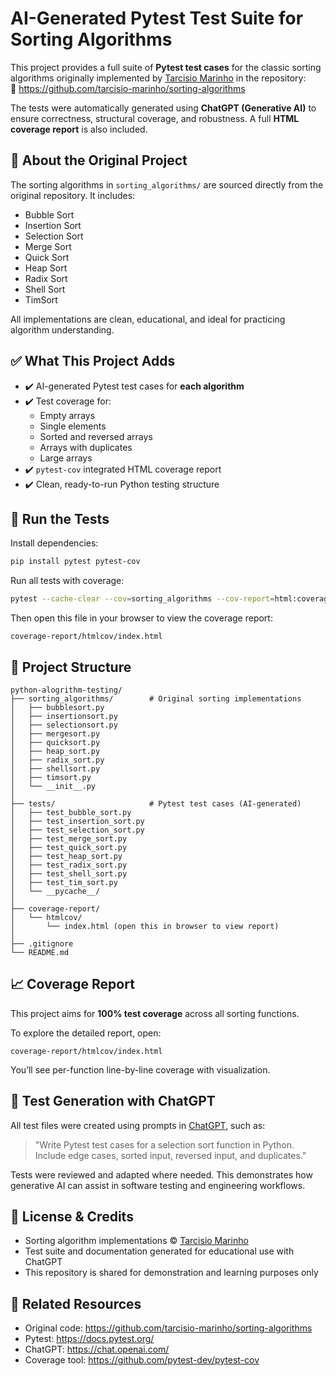 # AI-Generated Pytest Test Suite for Sorting Algorithms

This project provides a full suite of **Pytest test cases** for the classic sorting algorithms originally implemented by [Tarcisio Marinho](https://github.com/tarcisio-marinho) in the repository:  
🔗 https://github.com/tarcisio-marinho/sorting-algorithms

The tests were automatically generated using **ChatGPT (Generative AI)** to ensure correctness, structural coverage, and robustness. A full **HTML coverage report** is also included.

## 📌 About the Original Project

The sorting algorithms in `sorting_algorithms/` are sourced directly from the original repository. It includes:

- Bubble Sort  
- Insertion Sort  
- Selection Sort  
- Merge Sort  
- Quick Sort  
- Heap Sort  
- Radix Sort  
- Shell Sort  
- TimSort

All implementations are clean, educational, and ideal for practicing algorithm understanding.

## ✅ What This Project Adds

- ✔️ AI-generated Pytest test cases for **each algorithm**
- ✔️ Test coverage for:
  - Empty arrays
  - Single elements
  - Sorted and reversed arrays
  - Arrays with duplicates
  - Large arrays
- ✔️ `pytest-cov` integrated HTML coverage report
- ✔️ Clean, ready-to-run Python testing structure

## 🧪 Run the Tests

Install dependencies:

```bash
pip install pytest pytest-cov
```

Run all tests with coverage:

```bash
pytest --cache-clear --cov=sorting_algorithms --cov-report=html:coverage-report/htmlcov
```

Then open this file in your browser to view the coverage report:

```
coverage-report/htmlcov/index.html
```

## 📁 Project Structure

```
python-alogrithm-testing/
├── sorting_algorithms/        # Original sorting implementations
│   ├── bubblesort.py
│   ├── insertionsort.py
│   ├── selectionsort.py
│   ├── mergesort.py
│   ├── quicksort.py
│   ├── heap_sort.py
│   ├── radix_sort.py
│   ├── shellsort.py
│   ├── timsort.py
│   └── __init__.py
│
├── tests/                     # Pytest test cases (AI-generated)
│   ├── test_bubble_sort.py
│   ├── test_insertion_sort.py
│   ├── test_selection_sort.py
│   ├── test_merge_sort.py
│   ├── test_quick_sort.py
│   ├── test_heap_sort.py
│   ├── test_radix_sort.py
│   ├── test_shell_sort.py
│   ├── test_tim_sort.py
│   └── __pycache__/
│
├── coverage-report/
│   └── htmlcov/
│       └── index.html (open this in browser to view report)
│
├── .gitignore
└── README.md
```

## 📈 Coverage Report

This project aims for **100% test coverage** across all sorting functions.

To explore the detailed report, open:
```
coverage-report/htmlcov/index.html
```

You’ll see per-function line-by-line coverage with visualization.

## 🤖 Test Generation with ChatGPT

All test files were created using prompts in [ChatGPT](https://chat.openai.com/), such as:

> "Write Pytest test cases for a selection sort function in Python. Include edge cases, sorted input, reversed input, and duplicates."

Tests were reviewed and adapted where needed. This demonstrates how generative AI can assist in software testing and engineering workflows.

## 📝 License & Credits

- Sorting algorithm implementations © [Tarcisio Marinho](https://github.com/tarcisio-marinho)
- Test suite and documentation generated for educational use with ChatGPT
- This repository is shared for demonstration and learning purposes only

## 🔗 Related Resources

- Original code: https://github.com/tarcisio-marinho/sorting-algorithms  
- Pytest: https://docs.pytest.org/  
- ChatGPT: https://chat.openai.com/  
- Coverage tool: https://github.com/pytest-dev/pytest-cov
